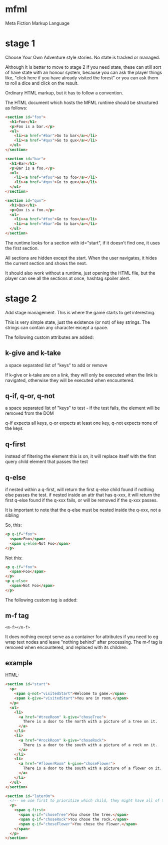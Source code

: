 # mfml

Meta Fiction Markup Language

# stage 1

Choose Your Own Adventure style stories. No state is tracked or managed.

Although it is better to move to stage 2 if you need state, these can still sort 
of have state with an honour system, because you can ask the player things like, 
"click here if you have already visited the forest" or you can ask them to roll 
a dice and click on the result.

Ordinary HTML markup, but it has to follow a convention.

The HTML document which hosts the MFML runtime should be structured as follows:

```html
<section id="foo">
  <h1>Foo</h1>  
  <p>Foo is a bar.</p>  
  <ul>
    <li><a href="#bar">Go to bar</a></li>
    <li><a href="#qux">Go to qux</a></li>
  </ul>
</section>

<section id="bar">
  <h1>Bar</h1>  
  <p>Bar is a foo.</p>  
  <ul>
    <li><a href="#foo">Go to foo</a></li>
    <li><a href="#qux">Go to qux</a></li>
  </ul>
</section>

<section id="qux">
  <h1>Qux</h1>  
  <p>Qux is a foo.</p>  
  <ul>
    <li><a href="#foo">Go to foo</a></li>
    <li><a href="#bar">Go to bar</a></li>
  </ul>
</section>
```

The runtime looks for a section with id="start", if it doesn't find one, it
uses the first section.

All sections are hidden except the start. When the user navigates, it hides the
current section and shows the next.

It should also work without a runtime, just opening the HTML file, but the 
player can see all the sections at once, hashtag spoiler alert.

# stage 2

Add stage management. This is where the game starts to get interesting.

This is very simple state, just the existence (or not) of key strings. The 
strings can contain any character except a space.

The following custom attributes are added:

## k-give and k-take 

a space separated list of "keys" to add or remove

If k-give or k-take are on a link, they will only be executed when the link is
navigated, otherwise they will be executed when encountered.

## q-if, q-or, q-not

a space separated list of "keys" to test - if the test fails, 
the element will be removed from the DOM

q-if expects all keys, q-or expects at least one key, q-not expects none of the
keys

## q-first

instead of filtering the element this is on, it will replace itself with the
first query child element that passes the test

## q-else

if nested within a q-first, will return the first q-else child found if nothing
else passes the test. if nested inside an attr that has q-xxx, it will return
the first q-else found if the q-xxx fails, or will be removed if the q-xxx
passes.

It is important to note that the q-else must be nested inside the q-xxx, not
a sibling

So, this:

```html
<p q-if="foo">
  <span>Foo</span>
  <span q-else>Not Foo</span>
</p>
```

Not this:
  
```html
<p q-if="foo">
  <span>Foo</span>
</p>
<p q-else>
  <span>Not Foo</span>
</p>
```

The following custom tag is added:

## m-f tag 

`<m-f></m-f>`

It does nothing except serve as a container for attributes if you need to
eg wrap text nodes and leave "nothing behind" after processing. The m-f tag is
removed when encountered, and replaced with its children.

## example

HTML:

```html
<section id="start">
  <p>
    <span q-not="visitedStart">Welcome to game.</span>
    <span k-give="visitedStart">You are in room.</span>
  </p>
  <ul>
    <li>
      <a href="#treeRoom" k-give="choseTree">
        There is a door to the north with a picture of a tree on it.
      </a>
    </li>
    <li>
      <a href="#rockRoom" k-give="choseRock">
        There is a door to the south with a picture of a rock on it.
      </a>
    </li>
    <li>
      <a href="#flowerRoom" k-give="choseFlower">
        There is a door to the south with a picture of a flower on it.
      </a>
    </li>    
  </ul>
</section>

<section id="laterOn">
  <!-- we use first to prioritize which child, they might have all of them -->
  <p>
    <span q-first>
      <span q-if="choseTree">You chose the tree.</span>
      <span q-if="choseRock">You chose the rock.</span>
      <span q-if="choseFlower">You chose the flower.</span>
    </span>
  </p>
</section>
```